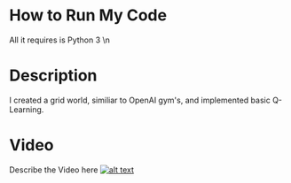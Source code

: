 # How to Run My Code
All it requires is Python 3 \n

# Description
I created a grid world, similiar to OpenAI gym's, and implemented basic Q-Learning. 


# Video
Describe the Video here
[![alt text](the.png)](http://  "My Agent Learning to Reach the Green Block")



